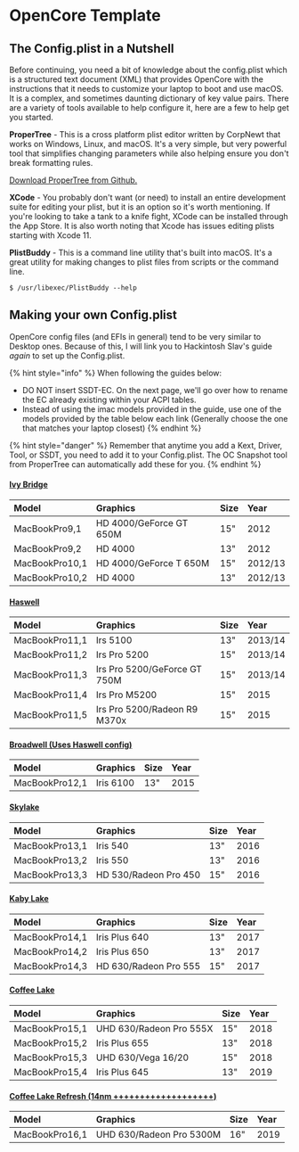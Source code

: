 # OpenCore Template

## The Config.plist in a Nutshell

Before continuing, you need a bit of knowledge about the config.plist which is a structured text document \(XML\) that provides OpenCore with the instructions that it needs to customize your laptop to boot and use macOS. It is a complex, and sometimes daunting dictionary of key value pairs. There are a variety of tools available to help configure it, here are a few to help get you started.

**ProperTree** - This is a cross platform plist editor written by CorpNewt that works on Windows, Linux, and macOS. It's a very simple, but very powerful tool that simplifies changing parameters while also helping ensure you don't break formatting rules.

[Download ProperTree from Github.](https://github.com/corpnewt/ProperTree)

**XCode** - You probably don't want \(or need\) to install an entire development suite for editing your plist, but it is an option so it's worth mentioning. If you're looking to take a tank to a knife fight, XCode can be installed through the App Store. It is also worth noting that Xcode has issues editing plists starting with Xcode 11.

**PlistBuddy** - This is a command line utility that's built into macOS. It's a great utility for making changes to plist files from scripts or the command line.

```text
$ /usr/libexec/PlistBuddy --help
```

## Making your own Config.plist

OpenCore config files \(and EFIs in general\) tend to be very similar to Desktop ones. Because of this, I will link you to Hackintosh Slav's guide _again_ to set up the Config.plist.

{% hint style="info" %}
When following the guides below:

* DO NOT insert SSDT-EC. On the next page, we'll go over how to rename the EC already existing within your ACPI tables.
* Instead of using the imac models provided in the guide, use one of the models provided by the table below each link \(Generally choose the one that matches your laptop closest\)
{% endhint %}

{% hint style="danger" %}
Remember that anytime you add a Kext, Driver, Tool, or SSDT, you need to add it to your Config.plist. The OC Snapshot tool from ProperTree can automatically add these for you.
{% endhint %}

#### [Ivy Bridge](https://dortania.github.io/OpenCore-Desktop-Guide/config.plist/ivy-bridge.html)

| Model | Graphics | Size | Year |
| :--- | :--- | :--- | :--- |
| MacBookPro9,1 | HD 4000/GeForce GT 650M | 15" | 2012 |
| MacBookPro9,2 | HD 4000 | 13" | 2012 |
| MacBookPro10,1 | HD 4000/GeForce T 650M | 15" | 2012/13 |
| MacBookPro10,2 | HD 4000 | 13" | 2012/13 |

#### [Haswell](https://dortania.github.io/OpenCore-Desktop-Guide/config.plist/haswell.html)

| Model | Graphics | Size | Year |
| :--- | :--- | :--- | :--- |
| MacBookPro11,1 | Irs 5100 | 13" | 2013/14 |
| MacBookPro11,2 | Irs Pro 5200 | 15" | 2013/14 |
| MacBookPro11,3 | Irs Pro 5200/GeForce GT 750M | 15" | 2013/14 |
| MacBookPro11,4 | Irs Pro M5200 | 15" | 2015 |
| MacBookPro11,5 | Irs Pro 5200/Radeon R9 M370x | 15" | 2015 |

#### [Broadwell \(Uses Haswell config\)](https://dortania.github.io/OpenCore-Desktop-Guide/config.plist/haswell.html)

| Model | Graphics | Size | Year |
| :--- | :--- | :--- | :--- |
| MacBookPro12,1 | Iris 6100 | 13" | 2015 |

#### [Skylake](https://dortania.github.io/OpenCore-Desktop-Guide/config.plist/skylake.html)

| Model | Graphics | Size | Year |
| :--- | :--- | :--- | :--- |
| MacBookPro13,1 | Iris 540 | 13" | 2016 |
| MacBookPro13,2 | Iris 550 | 13" | 2016 |
| MacBookPro13,3 | HD 530/Radeon Pro 450 | 15" | 2016 |

#### [Kaby Lake](https://dortania.github.io/OpenCore-Desktop-Guide/config.plist/kaby-lake.html)

| Model | Graphics | Size | Year |
| :--- | :--- | :--- | :--- |
| MacBookPro14,1 | Iris Plus 640 | 13" | 2017 |
| MacBookPro14,2 | Iris Plus 650 | 13" | 2017 |
| MacBookPro14,3 | HD 630/Radeon Pro 555 | 15" | 2017 |

#### [Coffee Lake](https://dortania.github.io/OpenCore-Desktop-Guide/config.plist/coffee-lake.html)

| Model | Graphics | Size | Year |
| :--- | :--- | :--- | :--- |
| MacBookPro15,1 | UHD 630/Radeon Pro 555X | 15" | 2018 |
| MacBookPro15,2 | Iris Plus 655 | 13" | 2018 |
| MacBookPro15,3 | UHD 630/Vega 16/20 | 15" | 2018 |
| MacBookPro15,4 | Iris Plus 645 | 13" | 2019 |

#### [Coffee Lake Refresh \(14nm +++++++++++++++++++\)](https://dortania.github.io/OpenCore-Desktop-Guide/config.plist/coffee-lake.html)

| Model | Graphics | Size | Year |
| :--- | :--- | :--- | :--- |
| MacBookPro16,1 | UHD 630/Radeon Pro 5300M | 16" | 2019 |

